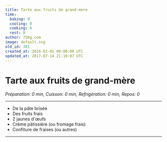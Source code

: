 ```yaml
---
title: Tarte aux fruits de grand-mère
time:
  baking: 0
  cooling: 0
  cooking: 0
  rest: 0
author: 750g.com
image: default.svg
old_id: 381
created_at: 2016-01-01 00:00:00 UTC
updated_at: 2017-07-14 21:10:07 UTC
---
```


# Tarte aux fruits de grand-mère

_Préparation: 0 min, Cuisson: 0 min, Refrigération: 0 min, Repos: 0_

---

- De la pâte brisée
- Des fruits frais
- 2 jaunes d'œufs
- Crème pâtissière (ou fromage frais)
- Confiture de fraises (ou autres)

---
